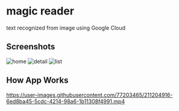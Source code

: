 # magic reader
text recognized from image using Google Cloud

## Screenshots

![home](https://user-images.githubusercontent.com/77203465/211199992-59f05027-6435-4ce7-9051-c0f8b3f24b4b.jpeg)
![detail](https://user-images.githubusercontent.com/77203465/211200047-a71de963-c1dc-495a-a736-3e94de955389.jpeg)
![list](https://user-images.githubusercontent.com/77203465/211200068-4cb27cfe-415d-4671-a658-77ee41abd31a.jpeg)

## How App Works

https://user-images.githubusercontent.com/77203465/211204916-6ed8ba45-5cdc-4214-98a6-1b11308f4991.mp4

